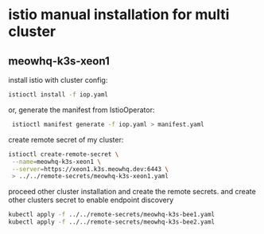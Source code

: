 # istio manual installation for multi cluster

## meowhq-k3s-xeon1

install istio with cluster config:

```bash
istioctl install -f iop.yaml
```

or, generate  the manifest from  IstioOperator:

```bash
 istioctl manifest generate -f iop.yaml > manifest.yaml
```

create remote secret of my cluster:

```bash
istioctl create-remote-secret \
 --name=meowhq-k3s-xeon1 \
 --server=https://xeon1.k3s.meowhq.dev:6443 \
 > ../../remote-secrets/meowhq-k3s-xeon1.yaml
```

proceed other cluster installation and create the remote secrets. and create other clusters secret to enable  endpoint discovery

```bash
kubectl apply -f ../../remote-secrets/meowhq-k3s-bee1.yaml
kubectl apply -f ../../remote-secrets/meowhq-k3s-bee2.yaml
```
